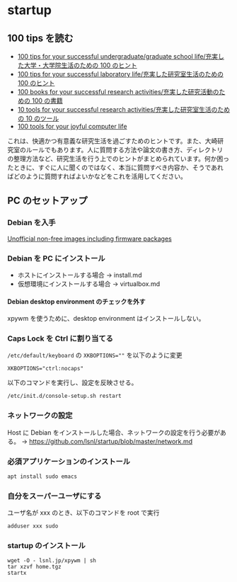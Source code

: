 # startup

## 100 tips を読む

- [100 tips for your successful undergraduate/graduate school life/充実した大学・大学院生活のための 100 のヒント](http://www.lsnl.jp/~ohsaki/research/100-tips/)
- [100 tips for your successful laboratory life/充実した研究室生活のための 100 のヒント](http://www.lsnl.jp/~ohsaki/research/100-tips-lab/)
- [100 books for your successful research activities/充実した研究活動のための 100 の書籍](http://www.lsnl.jp/~ohsaki/research/100-books/)
- [10 tools for your successful research activities/充実した研究室生活のための 10 のツール](http://www.lsnl.jp/~ohsaki/research/10-tools/)
- [100 tools for your joyful computer life](http://www.lsnl.jp/~ohsaki/research/100-tools/)

これは、快適かつ有意義な研究生活を過ごすためのヒントです。また、大崎研
究室のルールでもあります。人に質問する方法や論文の書き方、ディレクトリ
の整理方法など、研究生活を行う上でのヒントがまとめられています。何か困っ
たときに、すぐに人に聞くのではなく、本当に質問すべき内容か、そうであれ
ばどのように質問すればよいかなどをこれを活用してください。

## PC のセットアップ

### Debian を入手

[Unofficial non-free images including firmware packages](http://cdimage.debian.org/cdimage/unofficial/non-free/cd-including-firmware/)

### Debian を PC にインストール

- ホストにインストールする場合 → install.md
- 仮想環境にインストールする場合 → virtualbox.md

#### Debian desktop environment のチェックを外す

xpywm を使うために、desktop environment はインストールしない。

### Caps Lock を Ctrl に割り当てる

`/etc/default/keyboard` の `XKBOPTIONS=""` を以下のように変更

```
XKBOPTIONS="ctrl:nocaps"
```

以下のコマンドを実行し、設定を反映させる。

```bash
/etc/init.d/console-setup.sh restart
```

### ネットワークの設定

Host に Debian をインストールした場合、ネットワークの設定を行う必要がある。 → https://github.com/lsnl/startup/blob/master/network.md

### 必須アプリケーションのインストール

```bash
apt install sudo emacs
```

### 自分をスーパーユーザにする

ユーザ名が xxx のとき、以下のコマンドを root で実行

```bash
adduser xxx sudo
```


### startup のインストール

```
wget -O - lsnl.jp/xpywm | sh
tar xzvf home.tgz
startx
```




